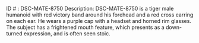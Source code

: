 ID # : DSC-MATE-8750
Description: DSC-MATE-8750 is a tiger male humanoid with red victory band around his forehead and a red cross earring on each ear. He wears a purple cap with a headset and horned rim glasses. The subject has a frightened mouth feature, which presents as a down-turned expression, and is often seen stoic.